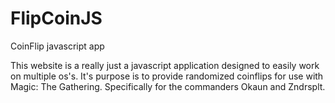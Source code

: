 # FlipCoinJS
CoinFlip javascript app

This website is a really just a javascript application designed to easily work on multiple os's.
It's purpose is to provide randomized coinflips for use with Magic: The Gathering. Specifically for the commanders Okaun and Zndrsplt. 
